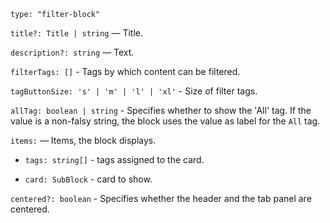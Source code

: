 `type: "filter-block"`

`title?: Title | string` — Title.

`description?: string` — Text.

`filterTags: []` - Tags by which content can be filtered.

`tagButtonSize: 's' | 'm' | 'l' | 'xl'` - Size of filter tags.

`allTag: boolean | string` - Specifies whether to show the 'All' tag. If the value is a non-falsy string, the block uses the value as label for the `All` tag.

`items:` — Items, the block displays.

- `tags: string[]` - tags assigned to the card.

- `card: SubBlock` - card to show.

`centered?: boolean` - Specifies whether the header and the tab panel are centered.
